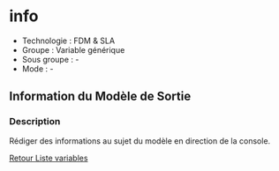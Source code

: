 # info

* Technologie : FDM & SLA
* Groupe : Variable générique
* Sous groupe : -
* Mode : -

## Information du Modèle de Sortie

### Description

Rédiger des informations au sujet du modèle en direction de la console.

[Retour Liste variables](variable_list.md)